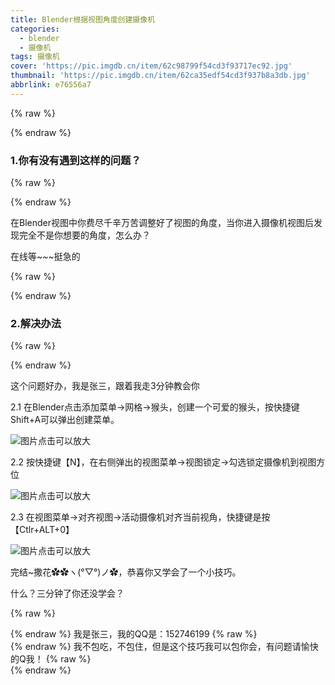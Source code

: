 ```yaml
---
title: Blender根据视图角度创建摄像机
categories:
  - blender
  - 摄像机
tags: 摄像机
cover: 'https://pic.imgdb.cn/item/62c98799f54cd3f93717ec92.jpg'
thumbnail: 'https://pic.imgdb.cn/item/62ca35edf54cd3f937b8a3db.jpg'
abbrlink: e76556a7
---
```


{% raw %}<article class="message is-danger"><div class="message-body">{% endraw %}

### 1.你有没有遇到这样的问题？

{% raw %}</div></article>{% endraw %}

在Blender视图中你费尽千辛万苦调整好了视图的角度，当你进入摄像机视图后发现完全不是你想要的角度，怎么办？

在线等~~~挺急的

<!-- more -->

{% raw %}<article class="message is-success"><div class="message-body">{% endraw %}

### 2.解决办法

{% raw %}</div></article>{% endraw %}

这个问题好办，我是张三，跟着我走3分钟教会你

2.1 在Blender点击添加菜单→网格→猴头，创建一个可爱的猴头，按快捷键Shift+A可以弹出创建菜单。

![图片点击可以放大](https://feirenx-1302537874.file.myqcloud.com/img/BL001_1.png)

2.2 按快捷键【N】，在右侧弹出的视图菜单→视图锁定→勾选锁定摄像机到视图方位

![图片点击可以放大](https://feirenx-1302537874.file.myqcloud.com/img/BL001_2.png)

2.3 在视图菜单→对齐视图→活动摄像机对齐当前视角，快捷键是按【Ctlr+ALT+0】

![图片点击可以放大](https://feirenx-1302537874.file.myqcloud.com/img/BL001_3.png)

完结~撒花✿✿ヽ(°▽°)ノ✿，恭喜你又学会了一个小技巧。

什么？三分钟了你还没学会？

{% raw %}<article class="message is-info"><div class="message-header">{% endraw %}
我是张三，我的QQ是：152746199
{% raw %}</div><div class="message-body">{% endraw %}
我不包吃，不包住，但是这个技巧我可以包你会，有问题请愉快的Q我！
{% raw %}</div></article>{% endraw %}

